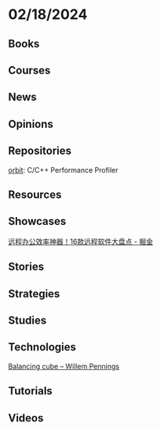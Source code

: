 # 02/18/2024

## Books

## Courses

## News

## Opinions

## Repositories
[orbit](https://github.com/google/orbit): C/C++ Performance Profiler

## Resources

## Showcases
[远程办公效率神器！16款远程软件大盘点 - 掘金](https://juejin.cn/post/7278245644271484988)

## Stories

## Strategies

## Studies

## Technologies
[Balancing cube – Willem Pennings](https://willempennings.nl/balancing-cube/)

## Tutorials

## Videos
